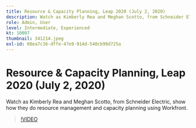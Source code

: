 ```yaml
---
title: Resource & Capacity Planning, Leap 2020 (July 2, 2020)
description: Watch as Kimberly Rea and Meghan Scotto, from Schneider Electric, show how they do resource management and capacity planning using Workfront.
role: Admin, User
level: Intermediate, Experienced
kt: 10007
thumbnail: 341214.jpeg
exl-id: 08ea7c36-dffe-47e9-914d-540cb99d725a
---
```

# Resource & Capacity Planning, Leap 2020 (July 2, 2020)

Watch as Kimberly Rea and Meghan Scotto, from Schneider Electric, show how they do resource management and capacity planning using Workfront.

>[!VIDEO](https://video.tv.adobe.com/v/341214/?quality=12&learn=on)
